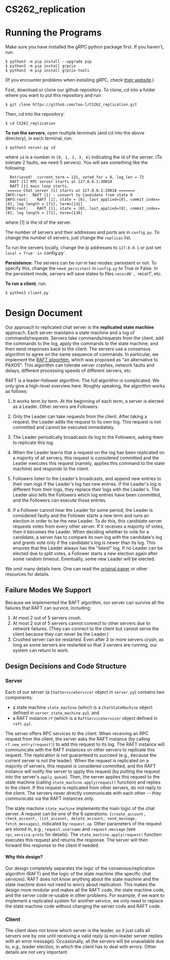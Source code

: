 # CS262_replication

# Running the Programs

Make sure you have installed the gRPC python package first.  If you haven't, run:

```console
$ python3 -m pip install --upgrade pip
$ python3 -m pip install grpcio
$ python3 -m pip install grpcio-tools
```

(If you encounter problems when installing gRPC, check [their website](https://grpc.io/docs/languages/python/quickstart/).)

First, download or clone our github repository.  To clone, cd into a folder where you want to put this repository and run: 

```console
$ git clone https://github.com/tao-l/CS262_replication.git
```

Then, cd into the repository: 

```console
$ cd CS262_replication
```

__To run the servers__, open multiple terminals (and cd into the above directory), in each terminal, run: 

```console
$ python3 server.py id
```

where `id` is a number in `[0, 1, 2, 3, 4]` indicating the id of the server.  (To tolerate 2 faults, we need 5 servers).  You will see something like the following:

```console
  Retrieved!  current_term = 131, voted_for = 0, log_len = 72
  RAFT [1] RPC server starts at 127.0.0.1:30010
  RAFT [1] main loop starts.
 ====== Chat server [1] starts at 127.0.0.1:20010 =======
INFO:root:  RAFT [1] - convert to Candidate from state 0
INFO:root:    RAFT [1], state = [0], last_applied=[0], commit_index=[0], log length = [71], term=[131]
INFO:root:    RAFT [1], state = [0], last_applied=[0], commit_index=[0], log length = [71], term=[138]
```

where [1] is the id of the server. 

The number of servers and their addresses and ports are in `config.py`.  To change the number of servers, just change the `replicas` list. 

To run the servers locally, change the ip addresses to `127.0.0.1` or just set `local = True' in `config.py`. 

__Persistence:__ The servers can be run in two modes: persistent or not.  To specify this, change the `need_persistent` in `config.py` to True or False.
In the persistent mode, servers will save states to files `record0', `recor1', etc. 

__To run a client__, run:

```console
$ python3 client.py
```

# Design Document

Our approach to replicated chat server is the __replicated state machine__ approach.
Each server maintains a state machine and a log of commands/requests.
Servers take commands/requests from the client, add the commands to the log, apply the commands to the state machine, and then send responses back to the client. 
The servers use a consensus algorithm to agree on the same sequence of commands.
In particular, we implement the [RAFT algoirhtm](https://raft.github.io/raft.pdf), which was proposed as "an alternative to PAXOS".  This algorithm can tolerate server crashes, network faults and delays, different processing speeds of different servers, etc. 

RAFT is a leader-follower algorithm.  The full algorithm is complicated.  We only give a high-level overview here.  Roughly speaking, the algorithm works as follows: 

1. It works term by term.  At the beginning of each term, a server is elected as a Leader.  Other servers are Followers.

2. Only the Leader can take requests from the client.  After taking a request, the Leader adds the request to its own log.  This request is not committed and cannot be executed immediately.

3. The Leader periodically broadcasts its log to the Followers, asking them to replicate this log.

4. When the Leader learns that a request on the log has been replicated on a majority of all servers, this request is considered committed and the Leader executes this request (namely, applies this command to the state machine) and responds to the client.

5. Followers listen to the Leader's broadcasts, and append new entries to their own logs if the Leader's log has new entries.  If the Leader's log is different from their logs, they replace their logs with the Leader's.  The Leader also tells the Followers which log entries have been committed, and the Followers can execute those entries.

6. If a Follower cannot hear the Leader for some period, the Leader is considered faulty and the Follower starts a new term and runs an election in order to be the new Leader.  To do this, this candidate server requests votes from every other server.  If it receives a majority of votes, then it becomes the Leader.  When deciding whether to vote for a candidate, a server has to compare its own log with the candidate's log and grants vote only if the candidate's log is newer than its log.  This ensures that the Leader always has the "latest" log.  If no Leader can be elected due to split votes, a Follower starts a new election again after some random timeout.  Eventually, some new Leader will be elected.  

We omit many details here.  One can read the [original paper](https://raft.github.io/raft.pdf) or other resources for details.

## Failure Modes We Support
Because we implemented the RAFT algorithm, our server can survive all the failures that RAFT can survice, including: 

1. At most 2 out of 5 servers crush.  
2. At most 2 out of 5 servers cannot connect to other servers due to network failures.  (They can connect to the client but cannot serve the client because they can never be the Leader.) 
3. Crushed server can be restarted.  Even after 3 or more servers crush, as long as some servers are restarted so that 3 servers are running, our system can return to work. 

## Design Decisions and Code Structure

### Server

Each of our server (a `ChatServiceServicer` object in `server.py`) contains two components:

* a state machine `state_machine` (which is a `ChatStateMachine` object defined in `server_state_machine.py`), and
* a RAFT instance `rf` (which is a `RaftServiceServicer` object defined in `raft.py`).

The server offers RPC services to the client.  When receiving an RPC request from the client, the server asks the RAFT instance (by calling `rf.new_entry(request)`) to add this request to its log.  The RAFT instance will communicate with the RAFT instances on other servers to replicate this request.  The replication is not guaranteed to succeed (e.g., because the current server is not the leader).  When the request is replicated on a majority of servers, this request is considered committed, and the RAFT instance will notify the server to apply this request (by putting the request into the server's `apply_queue`).   Then, the server applies this request to the state machine (calling `state_machine.apply(request)` function) and replies to the client.  If this request is replicated from other servers, do not reply to the client.  The servers never directly communicate with each other -- they communicate via the RAFT instances only. 

The state machine `state_machine` implements the main logic of the chat server.  A request can be one of the 6 operations: `{create_account, check_account, list_account, delete_account, send_message, fetch_messages}`, indicated by `request.op`.  Other parameters of the request are stored in, e.g., `request.username` and `request.message` (see `rpc_service.proto` for details).  The `state_machine.apply(request)` function executes this request and returns the response.  The server will then forward this response to the client if needed.

#### Why this design?

Our design completely separates the logic of the consensus/replication algorithm (RAFT) and the logic of the state machine (the specific chat services).
RAFT does not know anything about the state machine and the state machine does not need to worry about replication.  This makes the design more modular and makes all the RAFT code, the state machine code, and the server code re-usable in other problems.  For example, if we want to implement a replicated system for another service, we only need to replace the state machine code without changing the server code and RAFT code. 

### Client

The client does not know which server is the leader, so it just calls all servers one by one until receiving a valid reply (a non-leader server replies with an error message).
Occasionally, all the servers will be unavailable due to, e.g., leader election, in which the client has to deal with errors.  Other details are not very important. 
